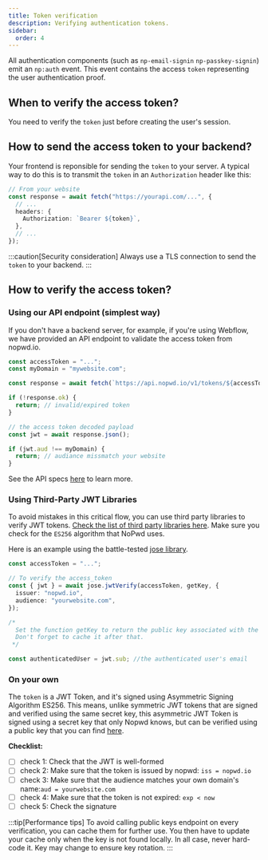 ```yaml
---
title: Token verification
description: Verifying authentication tokens.
sidebar:
  order: 4
---
```


All authentication components (such as `np-email-signin` `np-passkey-signin`) emit an `np:auth` event. This event contains the access `token` representing the user authentication proof.

## When to verify the access token?

You need to verify the `token` just before creating the user's session.

## How to send the access token to your backend?

Your frontend is reponsible for sending the `token` to your server. A typical way to do this is to transmit the `token` in an `Authorization` header like this:

```ts
// From your website
const response = await fetch("https://yourapi.com/...", {
  // ...
  headers: {
    Authorization: `Bearer ${token}`,
  },
  // ...
});
```

:::caution[Security consideration]
Always use a TLS connection to send the `token` to your backend.
:::

## How to verify the access token?

### Using our API endpoint (simplest way)

If you don't have a backend server, for example, if you're using Webflow, we have provided an API endpoint to validate the access token from nopwd.io.

```ts
const accessToken = "...";
const myDomain = "mywebsite.com";

const response = await fetch(`https://api.nopwd.io/v1/tokens/${accessToken}`);

if (!response.ok) {
  return; // invalid/expired token
}

// the access token decoded payload
const jwt = await response.json();

if (jwt.aud !== myDomain) {
  return; // audiance missmatch your website
}
```

See the API specs [here](/reference/api/token) to learn more.

### Using Third-Party JWT Libraries

To avoid mistakes in this critical flow, you can use third party libraries to verify JWT tokens. [Check the list of third party libraries here](https://jwt.io/libraries). Make sure you check for the `ES256` algorithm that NoPwd uses.

Here is an example using the battle-tested [jose library](https://github.com/panva/jose/blob/main/docs/functions/jwt_verify.jwtVerify.md).

```ts
const accessToken = "...";

// To verify the access_token
const { jwt } = await jose.jwtVerify(accessToken, getKey, {
  issuer: "nopwd.io",
  audience: "yourwebsite.com",
});

/* 
  Set the function getKey to return the public key associated with the kid.
  Don't forget to cache it after that.
 */

const authenticatedUser = jwt.sub; //the authenticated user's email
```

### On your own

The `token` is a JWT Token, and it's signed using Asymmetric Signing Algorithm ES256. This means, unlike symmetric JWT tokens that are signed and verified using the same secret key, this asymmetric JWT Token is signed using a secret key that only Nopwd knows, but can be verified using a public key that you can find [here](/reference/api/jwks).

**Checklist:**

- [ ] check 1: Check that the JWT is well-formed
- [ ] check 2: Make sure that the token is issued by nopwd: `iss = nopwd.io`
- [ ] check 3: Make sure that the audience matches your own domain's name:`aud = yourwebsite.com`
- [ ] check 4: Make sure that the token is not expired: `exp < now`
- [ ] check 5: Check the signature

:::tip[Performance tips]
To avoid calling public keys endpoint on every verification, you can cache them for further use. You then have to update your cache only when the key is not found locally.
In all case, never hard-code it. Key may change to ensure key rotation.
:::
